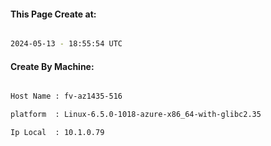 
   
#### This Page Create at:

```bash

2024-05-13 - 18:55:54 UTC

```

#### Create By Machine:

```bash

Host Name : fv-az1435-516

platform  : Linux-6.5.0-1018-azure-x86_64-with-glibc2.35

Ip Local  : 10.1.0.79

```

